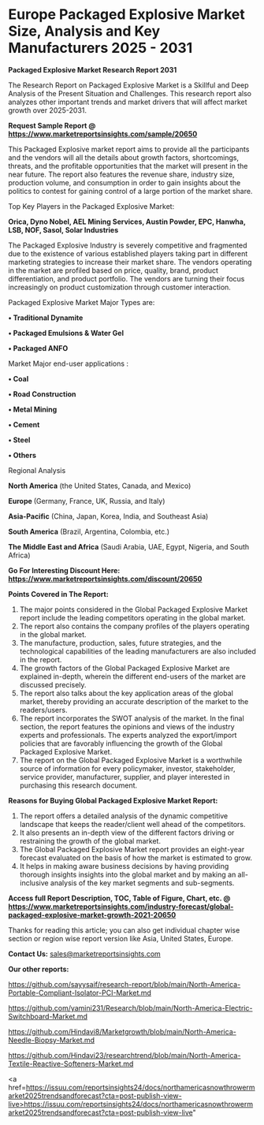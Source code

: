 # Europe Packaged Explosive Market Size, Analysis and Key Manufacturers 2025 - 2031

<strong>Packaged Explosive Market Research Report 2031</strong>

The Research Report on Packaged Explosive Market is a Skillful and Deep Analysis of the Present Situation and Challenges. This research report also analyzes other important trends and market drivers that will affect market growth over 2025-2031.

<strong>Request Sample Report @ <a href=https://www.marketreportsinsights.com/sample/20650>https://www.marketreportsinsights.com/sample/20650</a></strong>

This Packaged Explosive market report aims to provide all the participants and the vendors will all the details about growth factors, shortcomings, threats, and the profitable opportunities that the market will present in the near future. The report also features the revenue share, industry size, production volume, and consumption in order to gain insights about the politics to contest for gaining control of a large portion of the market share.

Top Key Players in the Packaged Explosive Market:

<strong>Orica, Dyno Nobel, AEL Mining Services, Austin Powder, EPC, Hanwha, LSB, NOF, Sasol, Solar Industries</strong>

The Packaged Explosive Industry is severely competitive and fragmented due to the existence of various established players taking part in different marketing strategies to increase their market share. The vendors operating in the market are profiled based on price, quality, brand, product differentiation, and product portfolio. The vendors are turning their focus increasingly on product customization through customer interaction.

Packaged Explosive Market Major Types are:

<strong>• Traditional Dynamite

• Packaged Emulsions & Water Gel

• Packaged ANFO</strong>

Market Major end-user applications :

<strong>• Coal

• Road Construction

• Metal Mining

• Cement

• Steel

• Others</strong>

Regional Analysis

</u><strong><b>North America</b></strong> (the United States, Canada, and Mexico)

<strong><b>Europe </b></strong>(Germany, France, UK, Russia, and Italy)

<strong><b>Asia-Pacific</b></strong> (China, Japan, Korea, India, and Southeast Asia)

<strong><b>South America</b></strong> (Brazil, Argentina, Colombia, etc.)

<strong><b>The Middle East and Africa</b></strong> (Saudi Arabia, UAE, Egypt, Nigeria, and South Africa)

<strong>Go For Interesting Discount Here: <a href=https://www.marketreportsinsights.com/discount/20650>https://www.marketreportsinsights.com/discount/20650</a></strong>

<strong>Points Covered in The Report:</strong>
<ol>
  <li>The major points considered in the Global Packaged Explosive Market report include the leading competitors operating in the global market.</li>
  <li>The report also contains the company profiles of the players operating in the global market.</li>
  <li>The manufacture, production, sales, future strategies, and the technological capabilities of the leading manufacturers are also included in the report.</li>
  <li>The growth factors of the Global Packaged Explosive Market are explained in-depth, wherein the different end-users of the market are discussed precisely.</li>
  <li>The report also talks about the key application areas of the global market, thereby providing an accurate description of the market to the readers/users.</li>
  <li>The report incorporates the SWOT analysis of the market. In the final section, the report features the opinions and views of the industry experts and professionals. The experts analyzed the export/import policies that are favorably influencing the growth of the Global Packaged Explosive Market.</li>
  <li>The report on the Global Packaged Explosive Market is a worthwhile source of information for every policymaker, investor, stakeholder, service provider, manufacturer, supplier, and player interested in purchasing this research document.</li>
</ol>
<strong>Reasons for Buying Global Packaged Explosive Market Report:</strong>

<ol>
  <li>The report offers a detailed analysis of the dynamic competitive landscape that keeps the reader/client well ahead of the competitors.</li>
  <li>It also presents an in-depth view of the different factors driving or restraining the growth of the global market.</li>
  <li>The Global Packaged Explosive Market report provides an eight-year forecast evaluated on the basis of how the market is estimated to grow.</li>
  <li>It helps in making aware business decisions by having providing thorough insights insights into the global market and by making an all-inclusive analysis of the key market segments and sub-segments.</li>
</ol>
<strong>Access full Report Description, TOC, Table of Figure, Chart, etc. @ <a href=https://www.marketreportsinsights.com/industry-forecast/global-packaged-explosive-market-growth-2021-20650>https://www.marketreportsinsights.com/industry-forecast/global-packaged-explosive-market-growth-2021-20650</a></strong>


Thanks for reading this article; you can also get individual chapter wise section or region wise report version like Asia, United States, Europe.

<strong>Contact Us:</strong>
sales@marketreportsinsights.com

<strong>Our other reports:</strong>

<a href=https://github.com/sayysaif/research-report/blob/main/North-America-Portable-Compliant-Isolator-PCI-Market.md>https://github.com/sayysaif/research-report/blob/main/North-America-Portable-Compliant-Isolator-PCI-Market.md</a>

<a href=https://github.com/yamini231/Research/blob/main/North-America-Electric-Switchboard-Market.md>https://github.com/yamini231/Research/blob/main/North-America-Electric-Switchboard-Market.md</a>

<a href=https://github.com/Hindavi8/Marketgrowth/blob/main/North-America-Needle-Biopsy-Market.md>https://github.com/Hindavi8/Marketgrowth/blob/main/North-America-Needle-Biopsy-Market.md</a>

<a href=https://github.com/Hindavi23/researchtrend/blob/main/North-America-Textile-Reactive-Softeners-Market.md>https://github.com/Hindavi23/researchtrend/blob/main/North-America-Textile-Reactive-Softeners-Market.md</a>

<a href=https://issuu.com/reportsinsights24/docs/northamericasnowthrowermarket2025trendsandforecast?cta=post-publish-view-live>https://issuu.com/reportsinsights24/docs/northamericasnowthrowermarket2025trendsandforecast?cta=post-publish-view-live</a>"
